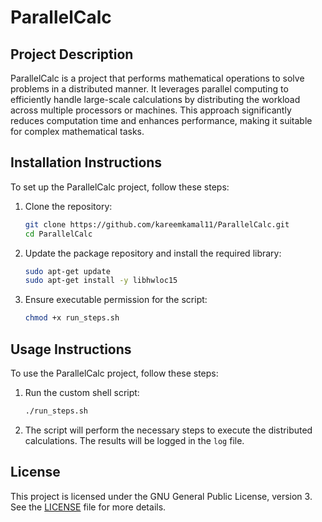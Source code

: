 # ParallelCalc

## Project Description

ParallelCalc is a project that performs mathematical operations to solve problems in a distributed manner. It leverages parallel computing to efficiently handle large-scale calculations by distributing the workload across multiple processors or machines. This approach significantly reduces computation time and enhances performance, making it suitable for complex mathematical tasks.

## Installation Instructions

To set up the ParallelCalc project, follow these steps:

1. Clone the repository:
   ```bash
   git clone https://github.com/kareemkamal11/ParallelCalc.git
   cd ParallelCalc
   ```

2. Update the package repository and install the required library:
   ```bash
   sudo apt-get update
   sudo apt-get install -y libhwloc15
   ```

3. Ensure executable permission for the script:
   ```bash
   chmod +x run_steps.sh
   ```

## Usage Instructions

To use the ParallelCalc project, follow these steps:

1. Run the custom shell script:
   ```bash
   ./run_steps.sh
   ```

2. The script will perform the necessary steps to execute the distributed calculations. The results will be logged in the `log` file.

## License

This project is licensed under the GNU General Public License, version 3. See the [LICENSE](LICENSE) file for more details.
